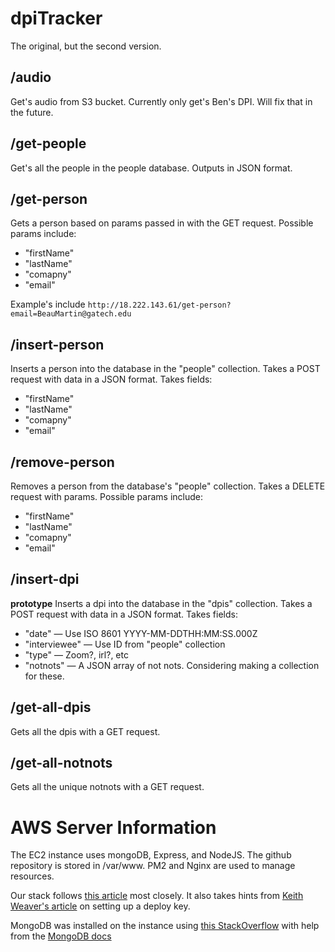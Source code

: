 # dpiTracker
The original, but the second version.

## /audio
Get's audio from S3 bucket. Currently only get's Ben's DPI. Will fix that in the future.

## /get-people
Get's all the people in the people database. Outputs in JSON format.

## /get-person
Gets a person based on params passed in with the GET request. Possible params include:
- "firstName"
- "lastName"
- "comapny"
- "email"

Example's include `http://18.222.143.61/get-person?email=BeauMartin@gatech.edu`

## /insert-person
Inserts a person into the database in the "people" collection. Takes a POST request with data in a JSON format. Takes fields:
- "firstName"
- "lastName"
- "comapny"
- "email"

## /remove-person
Removes a person from the database's "people" collection. Takes a DELETE request with params. Possible params include:
- "firstName"
- "lastName"
- "comapny"
- "email"

## /insert-dpi
**prototype**
Inserts a dpi into the database in the "dpis" collection. Takes a POST request with data in a JSON format. Takes fields:
- "date" — Use ISO 8601 YYYY-MM-DDTHH:MM:SS.000Z
- "interviewee" — Use ID from "people" collection
- "type" — Zoom?, irl?, etc
- "notnots" — A JSON array of not nots. Considering making a collection for these.

## /get-all-dpis
Gets all the dpis with a GET request.

## /get-all-notnots
Gets all the unique notnots with a GET request.

# AWS Server Information

The EC2 instance uses mongoDB, Express, and NodeJS. The github repository is stored in /var/www. PM2 and Nginx are used to manage resources.

Our stack follows [this article](https://itnext.io/deploy-a-mongodb-expressjs-reactjs-nodejs-mern-stack-web-application-on-aws-ec2-2a0d8199a682) most closely. It also takes hints from [Keith Weaver's article](https://medium.com/@Keithweaver_/setting-up-mern-stack-on-aws-ec2-6dc599be4737) on setting up a deploy key.

MongoDB was installed on the instance using [this StackOverflow](https://stackoverflow.com/questions/61547664/im-unable-to-install-mongodb-in-my-ubuntu-system-and-i-face-this-error-while-in) with help from the [MongoDB docs](https://docs.mongodb.com/manual/tutorial/install-mongodb-on-ubuntu/)
